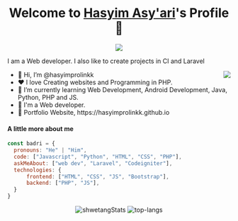 <p align="center">
  <h1 align="center">Welcome to <a href="https://github.com/hasyimprolinkk">Hasyim Asy'ari</a>'s Profile 👋</h1>
</p>
<p align="center">
  <a align="center" href="https://github.com/DenverCoder1/readme-typing-svg"><img src="https://readme-typing-svg.herokuapp.com?&font=IBM+Plex+Sans&color=F72EE2&size=25&lines=Welcome+to+my+GitHub+Profile!;I'm+a+Web+developer" /></a>
</p>
<p>I am a Web developer. I also like to create projects in CI and Laravel</p>
<img align="right" src="https://media.giphy.com/media/M9gbBd9nbDrOTu1Mqx/giphy.gif">
<ul>
  <li>👋 Hi, I’m @hasyimprolinkk</li>
  <li>❤️ I love Creating websites and Programming in PHP.</li>
  <li>🌱 I’m currently learning Web Development, Android Development, Java, Python, PHP and JS.</li>
  <li>💼 I'm a Web developer.</li>
  <li>🧐 Portfolio Website, https://hasyimprolinkk.github.io</li>
</ul>

#### A little more about me
```javascript
const badri = {
  pronouns: "He" | "Him",
  code: ["Javascript", "Python", "HTML", "CSS", "PHP"],
  askMeAbout: ["web dev", "Laravel", "Codeigniter"],
  technologies: {
      frontend: ["HTML", "CSS", "JS", "Bootstrap"],
      backend: ["PHP", "JS"],
  }
}
```
<p align="center">
  <img src="https://github-readme-stats.vercel.app/api?username=hasyimprolinkk&theme=dark&show_icons=true" alt="shwetangStats" />  
  <img src="https://github-readme-stats.vercel.app/api/top-langs/?username=hasyimprolinkk&layout=compact&theme=dark" alt="top-langs" />
</p>

